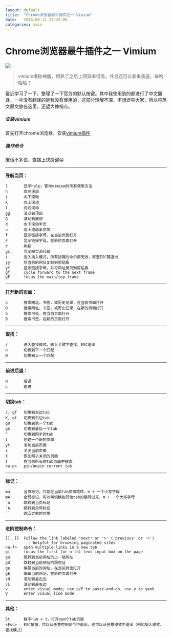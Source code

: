 ```yaml
---
layout: default
title:  "Chrome浏览器最牛插件之一 Vimium"
date:   2016-09-12 23:22:00
categories: main
---
```


# Chrome浏览器最牛插件之一 Vimium

![](http://upload-images.jianshu.io/upload_images/939125-918d6510ff26082e.jpg?imageMogr2/auto-orient/strip%7CimageView2/2/w/1240)

>vimium堪称神器，用熟了之后上网效率很高，并且还可以拿来装逼，😁哈哈哈！

最近学习了一下，整理了一下官方的默认按键。其中我使用到的都进行了中文翻译，一些没有翻译的是我没有使用的，这部分理解不深，不想误导大家，所以将英文原文放在这里，还望大神指点。

##### 安装vimium
首先打开chrome浏览器，安装[vimium插件](https://chrome.google.com/webstore/detail/vimium/dbepggeogbaibhgnhhndojpepiihcmeb?hl=zh-CN)

##### 操作命令

废话不多说，直接上快捷键😁

---
**导航当页：**

    ?       显示help，查询vimium的所有使用方法
    h       向左滚动
    j       向下滚动
    k       向上滚动
    l       向右滚动
    gg      滚动到顶部
    G       滚动到底部
    d       向下滚动半页
    u       向上滚动半页面
    f       显示链接字母，在当前页面打开
    F       显示链接字母，在新的页面打开
    r       刷新
    gs      显示网页源代码
    i       进入插入模式，所有按键的命令都无效，直至ESC键退出
    yy      将当前的网址复制到剪贴板
    yf      显示链接字母，并将网址拷贝到剪贴板
    gf      cycle forward to the next frame
    gF      focus the main/top frame

---
**打开新的页面：**

    o       搜索网址，书签，或历史记录，在当前页面打开
    O       搜索网址，书签，或历史记录，在新的页面打开
    b       搜索书签，在当前页面打开
    B       搜索书签，在新的页面打开

---
**查找：**

    /       进入查找模式，输入关键字查找，ESC退出
    n       切换到下一个匹配
    N       切换到上一个匹配

---
**前进后退：**

    H       后退
    L       前进

---
**切换tab：**

    J, gT   切换到左边tab
    K, gt   切换到右边tab
    g0      切换到第一个tab
    g$      切换到最后一个tab
    ^       切换到刚才的tab
    t       创建一个新的页面
    yt      复制当前页面
    x       关闭当前页面
    X       恢复刚才关闭的页面
    T       在当前所有的tab页面中搜索
    <a-p>   pin/unpin current tab

---
**标记：**

    ma      当页标记，只能在当前tab页面跳转，m + 一个小写字母
    mA      全局标记，可以再切换到其他tab的跳转过来，m + 一个大写字母
    `a      跳转到当页标记
    `A      跳转到全局标记
    ``      跳回之前的位置

---
**进阶控制命令：**

    ]], [[  Follow the link labeled 'next' or '>' ('previous' or '<')
              - helpful for browsing paginated sites
    <a-f>   open multiple links in a new tab
    gi      focus the first (or n-th) text input box on the page
    gu      跳转到当前网址的上一级网址
    gU      跳转到当前网址的跟网址
    ge      编辑当前的网址，在当前页面打开
    gE      编辑当前网址，在新的页面打开
    zH      滚动到最左边
    zL      滚动到最右边
    v       enter visual mode; use p/P to paste-and-go, use y to yank
    V       enter visual line mode
   

---
**其他：**

	5t      数字num + t，打开num个tab页面
	<Esc>   ESC按钮，可以从任意控制命令中退出，也可以从任意模式中退出（例如插入模式、查找模式）